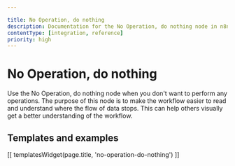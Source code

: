 ```yaml
---

title: No Operation, do nothing
description: Documentation for the No Operation, do nothing node in n8n, a workflow automation platform. Includes guidance on usage, and links to examples.
contentType: [integration, reference]
priority: high
---
```


# No Operation, do nothing

Use the No Operation, do nothing node when you don't want to perform any operations. The purpose of this node is to make the workflow easier to read and understand where the flow of data stops. This can help others visually get a better understanding of the workflow.

## Templates and examples

<!-- see https://www.notion.so/n8n/Pull-in-templates-for-the-integrations-pages-37c716837b804d30a33b47475f6e3780 -->
[[ templatesWidget(page.title, 'no-operation-do-nothing') ]]
